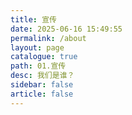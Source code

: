 ```yaml
---
title: 宣传
date: 2025-06-16 15:49:55
permalink: /about
layout: page
catalogue: true
path: 01.宣传
desc: 我们是谁？
sidebar: false
article: false
---
```

